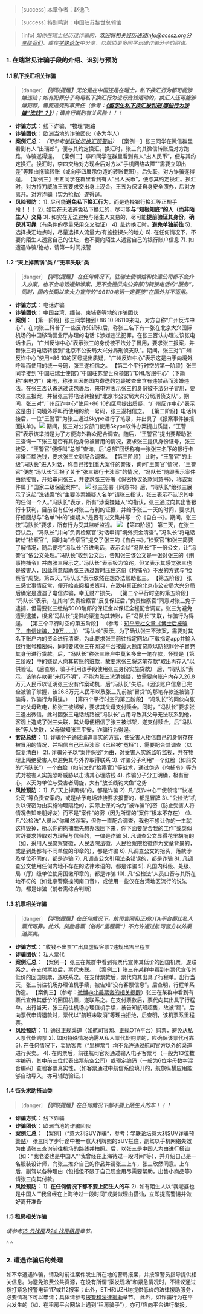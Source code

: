> [success] 本章作者：赵逸飞

> [success] 特别鸣谢：中国驻苏黎世总领馆

> [info] *如你在瑞士经历过诈骗的，欢迎将相关经历通过info@acssz.org分享给我们，或在[学联论坛](<https://forum.acssz.org/>)中分享，以帮助更多同学识破诈骗分子的阴谋。*

### **1. 在瑞常见诈骗手段的介绍、识别与预防**

#### **1.1 私下换汇相关诈骗**
> [danger] ***【学联提醒】无论是在中国还是在瑞士，私下换汇行为都可能涉嫌违法；如有犯罪分子利用私下换汇行为进行洗钱活动的，换汇人还可能涉嫌犯罪，需要追究刑事责任（参考：[《留学生私下换汇被判刑 哪些行为涉嫌“洗钱”？》](<https://lx.huanqiu.com/article/9CaKrnK9SJX>)）；请自行斟酌有关风险！！！***
- **诈骗方式：** 线下诈骗，“物理”跑路
- **诈骗团伙：** 欧洲当地的诈骗团伙（多为华人）
- **案例汇总：**
*（可参考[学联论坛换汇预警帖](<https://forum.acssz.org/d/72-ti-xing-si-xia-huan-hui-da-e-jiao-yi-xu-jin-shen>)）*
【案例一】张三同学在微信群里看到有人“出瑞郎”，便与其约定换汇。换汇时，张三向其微信转账后对方跑路，诈骗遂得逞。
【案例二】李四同学在群里看到有人“出人民币”，便与其约定换汇。换汇时，李四交给对方现金后对方以“手机网络故障”“需要立即出差”等理由拖延转账（或向李四展示伪造的转账截图），后失联，对方诈骗遂得逞。
【案例三】王五同学在群里看到有人“出人民币”，便与其约定换汇。换汇时，对方持刀威胁王五要求交出身上现金，王五为保证自身安全照办，后对方离开。对方诈骗（实为抢劫）遂得逞。
- **风险预防：**
1). 尽可能**避免私下换汇行为**，而是选择银行换汇等正规手段！！！
2). 如实在无法避免私下换汇的，尽可能**与“知根知底”的人（而非陌生人）交易**
3). 如实在无法避免与陌生人交易的，尽可能**提前验证其身份，确保其可靠**（有条件的尽量采用交叉验证）
4). 赴约换汇时，**避免单独前往**
5). 选择换汇地点时，尽量选择人流量大/有监控探头的地方
6). 在任何情况下，不要向陌生人透露自己的住址，也不要向陌生人透露自己的银行账户信息
7). 如遭遇诈骗/抢劫，请第一时间报警

#### **1.2 “天上掉黑锅”类 / “无辜失联”类**
> [danger] ***【学联提醒】 在任何情况下，驻瑞士使领馆和快递公司都不会介入办案，也不会电话通知涉案，更不会提供向公安部门转接电话的“服务”。同时，国内长期以来大力宣传的”96110电话一定要接“在国外并不适用。***
- **诈骗方式：** 电话诈骗
- **诈骗团伙：** 中国台湾、缅甸、柬埔寨等地的诈骗团伙
- **案例：**
【第一阶段】张三同学接到+86 10 96110来电，对方自称“广州反诈中心”，在向张三科普了一些反诈知识和后，称张三名下有一张在北京大兴国际机场的中国移动营业厅办理的电话卡涉嫌违法犯罪。在张三否认办理过该张电话卡后，“广州反诈中心”表示张三的身份被不法分子冒用，要求张三报案，并替张三将电话转接到“北京市公安局大兴分局刑侦支队”。期间，张三对“广州反诈中心”使用+86 10的区号提出质疑，“广州反诈中心”表示这是由于向境外呼叫而使用的统一号码，张三遂相信之。
【第二个平行时空的第一阶段】张三同学接到“中国驻瑞士使馆”/“中国驻苏黎世总领馆”/“DHL客服中心”（下简称“来电方”）来电，称张三因向国内寄送的包裹被查出含有违禁品而涉嫌违法。在张三否认寄送过该包裹后，来电方表示张三的身份被不法分子冒用，要求张三报案，并替张三将电话转接到“北京市公安局大兴分局刑侦支队”。期间，张三对“广州反诈中心”使用+86 10的区号提出质疑，“广州反诈中心”表示这是由于向境外呼叫而使用的统一号码，张三遂相信之。
【第二阶段】电话转接后，一位“王警官”为张三通过Skype进行了笔录，并出具了《报案事件接报回执单》。![](.topwrite/assets/1689117820062.png)
期间，张三对公安部门使用Skype软件办案提出质疑，“王警官”表示该举措是为了方便海外群众配合调查。随后，“王警官”提出要帮助张三查询一下张三是否有其他身份被冒用的情况，要求张三提供身份证号，张三接受，“王警官”便呼叫“总部”查询。后“总部”回话称有一张张三名下的银行卡涉嫌巨额洗钱，要求张三立刻配合调查。
【第三阶段】
此时，“王警官”的上级“冯队长”进入对话，称自己接到重大案件的警报，询问“王警官”情况，“王警官”便向“冯队长”汇报了关于“张三银行卡涉案”的情况，“冯队长”随即表示案件由他接管，开始审问张三，并要求张三签署《保密协议条款同意书》，称该案件属于“国家二级保密案件”。
![](.topwrite/assets/1689119166945.png)
张三签署《同意书》后，“冯队长“给张三展示了这起”洗钱案“的”主要涉案嫌疑人名单“请张三指认，张三表示不认识其中的任何一个人。”冯队长“表示，所有”涉案嫌疑人“均指认，张三通过向其出售银行卡获利，目前没有任何对张三有利的证据，并给予张三一天的时间，要求其仔细回想与”名单“中的”嫌疑人“是否有过交集并写一份《自白书》。期间，张三按“冯队长“要求，所有行为受其监听监视。
![](.topwrite/assets/1689462909359.png)
【第四阶段】
第三天，在张三否认后，“冯队长”并向”负责检察官“对话申请”境外资金清查“。”冯队长“将电话转给”检察官“，同时向“检察官”提交了张三的《自白书》。”检察官“和张三简要了解情况，随后便将”冯队长“召进电话，表示会给”冯队长“下一份公文，让”冯警官“依公文处理。”冯队长“收到公文后，告知张三该公文是一张对张三的《刑事拘捕令》并向张三展示之。”冯队长“表示极为惊诧，但又表示其感觉张三也是被害人，因此愿意帮助张三通过暂时压住这份《拘捕令》不发的方式与”检察官”周旋。第四天，”冯队长“表示依然在想办法帮助张三。
【第五阶段】
张三感觉事情反常，便开始查阅相关资料，在致电真正的北京市公安局大兴分局后确定是遭遇了电信诈骗，幸无财产损失。
【第二个平行时空的第五阶段】
“冯队长”表示，在其向”负责检察官“反复保证后，”负责检察官“同意对张三免于逮捕，但需要张三缴纳5000瑞郎的保证金以保证全程配合调查。张三为避免遭到逮捕，根据”冯队长“提供的渠道向其转账，后”冯队长“失联，诈骗行为得逞。
【第三个平行时空的第五阶段】
（参考：[知乎专栏文章《博士后被骗了，电信诈骗，29万……》](<https://zhuanlan.zhihu.com/p/64152663>)）
“冯队长”表示，为了确认张三不涉案，需要对其名下账户内的资金进行清查，为此要求张三前往指定网站/下载指定app并输入银行账号和密码，同时要求张三在网贷平台按最大额度贷款以防犯罪分子冒充其身份进行贷款。后，“冯队长”称张三账户中莫名多出一笔存款，怀疑是【第三阶段】中的嫌疑人向其转账的赃款，故要求张三将这笔存款“取出再存入”以供验证。（后查明，骗子利用该手段使用张三身份实施贷款）
后，“冯队长”表示，该笔存款署“来历不明”，不能为张三洗清嫌疑，故需要向账户内存入26.8万元人民币以证明张三没有作案动机，后“冯队长”失联。（因该账户信息已完全被骗子掌握，该26.8万元人民币以及张三先前被“冒贷”的那笔存款遂被骗子骗得，诈骗行为得逞。）
【第四个平行时空的第五阶段】
“冯队长”的同伙向张三的父母致电，称张三被绑架，要求其父母支付赎金。同时，“冯队长”要求张三退出微信。此时因张三电话线路被“冯队长”占用导致其父母无法联系到他，客观上造成了张三失联，其父母便相信了张三被绑架，遂支付赎金，后“冯队长”等人失联，父母得知张三平安，诈骗行为得逞。
- **套路总结：**
1). 诈骗分子通过编造事实的方式，使受害人相信自己的身份存在被冒用的情况，并相信自己已经涉案（已经被“冤枉”），需要配合其调查（以恢复清白）
2). 诈骗分子以“案件保密”为由，对受害人实施监听监视，并在物理上隔绝受害人以避免其与外界取得联系
3). 诈骗分子利用“一个红脸（如前文的“冯队长”）一个白脸（如前文的“检察官）”等战术，通过伪造《拘捕令》等方式对被害人实施恐吓威胁以击溃其心理防线
4). 诈骗分子分工明确，极有耐心，以天为单位与受害者周旋，大有“放长线钓大鱼“之势
- **风险预防：**
1). 凡“天上掉黑锅“的，都是诈骗
2). 凡“反诈中心“”使领馆“”快递公司“等负责查案的，或是给予电话转接要求报警的，都是冒牌
3). “公检法“机关以保密为由实施物理隔绝的，实际上保的均为”被诈骗“的密（防止受害人将情况告知亲朋好友）而不是”案件“的密（因为所谓的”案件“根本不存在）
4). 凡“公检法”人员以“你虽然涉案，但你一直配合调查，我也不想让你的一生就这样毁掉，所以你的拘捕我先想办法压下来，你下面要配合我的工作”或类似言辞要求博取对方理解与信任的，一律是诈骗
5). 凡调查公文显得花里胡哨的（如，采用人民警察警徽，人民法院法徽，人民检察院检徽作为文章背景的，或是到处都有不同单位的印章的），都是诈骗
6). 凡调查公文的抬头，落款涉及单位不同的，都是诈骗
7). 凡调查公文引用法条错误的，都是诈骗
8). 凡调查公文使用任何内地不存在的法律术语的，都是诈骗
9). 凡国内科级、处级、局（厅）级单位使用国徽印章的，都是诈骗
10). 凡“公检法”人员口音与其所在地不符的（如北京警察操闽南口音），或使用一些仅在台湾地区流行的说法的，都是诈骗（前者需综合判断）

#### **1.3 机票相关诈骗**
> [danger] ***【学联提醒】在任何情况下，航司官网和正规OTA平台都比私人票代可靠。此外，奖励客票（俗称“里程票“）不允许通过航司官方以外渠道买卖。***
- **诈骗方式：** “收钱不出票”/“出具虚假客票”/违规出售里程票
- **诈骗团伙：** 私人票代
- **案例汇总：**
【案例一】张三在某群中看到有票代宣传其低价的回国机票，遂联系之。在支付票款后，票代失联。
【案例二】张三在某群中看到有票代宣传其低价的回国机票，遂联系之。在支付票款后，票代向其出具了行程单。出行当天，张三前往机场办理值机手续，被告知“没有客票信息”。后查明，行程单系伪造。
【案例三】（参考：[微博@北美票帝的相关提醒](<https://weibo.com/3043504277/4783653797757563>)）张三在某群中看到有票代宣传其低价的回国机票，遂联系之。在支付票款后，票代向其出具了行程单。出行当天，张三前往机场办理值机手续，被告知航班超售，故被“踢“。后向票代申请退款时，票代以“航班未取消“等理由拒绝，后查明，该机票系里程票。
- **风险预防：**
1). 通过正规渠道（如航司官网、正规OTA平台）购票，避免从私人票代处购票
2). 如因特殊情况确需从私人票代处购票的，应确保该票代可靠
3). 在任何情况下，奖励客票（“里程票“）均不允许通过航司官方以外的渠道进行买卖。
4). 在购票后，前往航司官网通过输入电子客票号（一般为13位数字编码，[其中前三位代表出票航空公司](<https://www.iata.org/en/about/members/airline-list/>)）或预定编码（一般为6位字母数字混合编码）查验客票真实性。（如客票通过中航信系统填开的，航旅纵横应用能够自动导入，亦可辅助验证。）

#### **1.4 街头求助搭讪类**
> [danger] ***【学联提醒】在任何情况下都不要上陌生人的车！！！***
- **诈骗方式：** 线下诈骗
- **诈骗团伙：** 欧洲当地的诈骗团伙
- **案例汇总：**
【案例】（“意大利SUV诈骗“，参考：[学联论坛意大利SUV诈骗预警贴](<https://forum.acssz.org/d/58-suvitalian-suv-scam>)）
张三同学步行途中被一意大利牌照的SUV拦住，副驾以手机网络失效为由请张三查询前往机场的路线并拍照。后，以张三是中国人为由进行搭讪（如：“我老婆也是中国人“”我曾经在上海待过一段时间“等），并介绍自己是一名服装设计师，向张三推介自己的作品并请张三上车，张三欣然同意。上车后，副驾以各种理由（包括但不限于自己现金用尽需要帮助，出售小商品等）请张三向其付款。
- **风险预防：**
1). **在任何情况下都不要上陌生人的车**
2). 如有陌生人以“我老婆也是中国人“”我曾经在上海待过一段时间“或类似理由搭讪，立即提高警惕并做好离开准备

#### **1.5 租房相关诈骗**
*请参考[16 云找房](<16 云找房.md>)及[24 找房租房](<24找房租房.md>)章节。*

^
^
### **2. 遭遇诈骗后的处理**
如不幸遭遇诈骗，请及时前往案件发生所在地的警局报案，并按照警员指导提供相关信息。为避免浪费公共资源，在没有所谓“案发现场”和紧急情况时，不建议通过拨打紧急报警电话117或112报案；此外，ETH和UZH均提供低价的法律援助服务，必要情况下可以申请；具体请参考[报警和法律援助](<报警和法律援助.md>)章节。
此外，如诈骗行为在平台发生的（如，在租房平台网站上遇到“租房骗子”），亦可/应向平台进行举报。